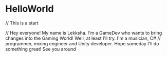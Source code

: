 # HelloWorld
// This is a start

// Hey everyone! My name is Lekksha.
I'm a GameDev who wants to bring changes into the Gaming World!
Well, at least I'll try.
I'm a musician, C# // programmer, mixing engineer and Unity developer.
Hope someday I'll do something great!
See you around
